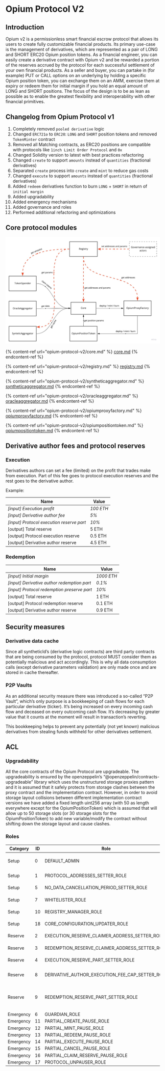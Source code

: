 # Opium Protocol V2

## Introduction

Opium v2 is a permissionless smart financial escrow protocol that allows its users to create fully customizable financial products. Its primary use-case is the management of derivatives, which are represented as a pair of LONG and SHORT ERC20 Opium position tokens. As a financial engineer, you can easily create a derivative contract with Opium v2 and be rewarded a portion of the reserves accrued by the protocol for each successful settlement of your own financial products. As a seller and buyer, you can partake in (for example) PUT or CALL options on an underlying by holding a specific Opium position token, you can exchange them on an AMM, exercise them at expiry or redeem them for initial margin if you hold an equal amount of LONG and SHORT positions. The focus of the design is to be as lean as possible as to enable the greatest flexibility and interoperability with other financial primitives.

## **Changelog from Opium Protocol v1**

1. Completely removed `pooled derivative` logic
2. Changed `ERC721o` to `ERC20`: `LONG` and `SHORT` position tokens and removed `TokenMinter` contract
3. Removed all Matching contracts, as ERC20 positions are compatible with protocols like `1inch Limit Order Protocol` and `0x`
4. Changed Solidity version to latest with best practices refactoring
5. Changed `create` to support `amounts` instead of `quantities` (fractional derivatives)
6. Separated `create` process into `create` and `mint` to reduce gas costs
7. Changed `execute` to support `amounts` instead of `quantities` (fractional derivatives)
8. Added `redeem` derivatives function to burn `LONG` + `SHORT` in return of `initial margin`
9. Added upgradability
10. Added emergency mechanisms
11. Added governance and roles
12. Performed additional refactoring and optimizations

## Core protocol modules

![](../.gitbook/assets/Brainstorms.jpeg)

{% content-ref url="opium-protocol-v2/core.md" %}
[core.md](opium-protocol-v2/core.md)
{% endcontent-ref %}

{% content-ref url="opium-protocol-v2/registry.md" %}
[registry.md](opium-protocol-v2/registry.md)
{% endcontent-ref %}

{% content-ref url="opium-protocol-v2/syntheticaggregator.md" %}
[syntheticaggregator.md](opium-protocol-v2/syntheticaggregator.md)
{% endcontent-ref %}

{% content-ref url="opium-protocol-v2/oracleaggregator.md" %}
[oracleaggregator.md](opium-protocol-v2/oracleaggregator.md)
{% endcontent-ref %}

{% content-ref url="opium-protocol-v2/opiumproxyfactory.md" %}
[opiumproxyfactory.md](opium-protocol-v2/opiumproxyfactory.md)
{% endcontent-ref %}

{% content-ref url="opium-protocol-v2/opiumpositiontoken.md" %}
[opiumpositiontoken.md](opium-protocol-v2/opiumpositiontoken.md)
{% endcontent-ref %}

## **Derivative author fees and protocol reserves**

### **Execution**

Derivatives authors can set a fee (limited) on the profit that trades make from execution. Part of this fee goes to protocol execution reserves and the rest goes to the derivative author.

Example:

| Name                                       | Value     |
| ------------------------------------------ | --------- |
| _\[input] Execution profit_                | _100 ETH_ |
| _\[input] Derivative author fee_           | _5%_      |
| _\[input] Protocol execution reserve part_ | _10%_     |
| \[output] Total reserve                    | 5 ETH     |
| \[output] Protocol execution reserve       | 0.5 ETH   |
| \[output] Derivative author reserve        | 4.5 ETH   |

### Redemption

| Name                                         | Value      |
| -------------------------------------------- | ---------- |
| _\[input] Initial margin_                    | _1000 ETH_ |
| _\[input] Derivative author redemption part_ | _0.1%_     |
| _\[input] Protocol redemption preserve part_ | _10%_      |
| \[output] Total reserve                      | 1 ETH      |
| \[output] Protocol redemption reserve        | 0.1 ETH    |
| \[output] Derivative author reserve          | 0.9 ETH    |

## Security measures

### Derivative data cache

Since all syntheticId’s (derivative logic contracts) are third party contracts that are being consumed by the protocol, protocol MUST consider them as potentially malicious and act accordingly. This is why all data consumption calls (except derivative parameters validation) are only made once and are stored in cache thereafter.

### P2P Vaults

As an additional security measure there was introduced a so-called “P2P Vault”, which’s only purpose is a bookkeeping of cash flows for each particular derivative (ticker). It’s being increased on every incoming cash flow and deceased on every outcoming cash flow. It’s decreasing by greater value that it counts at the moment will result in transaction’s reverting.

This bookkeeping helps to prevent any potentially (not yet known) malicious derivatives from stealing funds withheld for other derivatives settlement.

## ACL

### Upgradability

All the core contracts of the Opium Protocol are upgradeable. The upgradeability is ensured by the openzeppelin’s “@openzeppelin/contracts-upgradeable” library which uses the unstructured storage proxies pattern and it is assumed that it safely protects from storage clashes between the proxy contract and the implementation contract. However, in order to avoid storage layout collisions between different implementation contract versions we have added a fixed length uint256 array (with 50 as length everywhere except for the OpiumPositionToken) which is assumed that will allow up to 50 storage slots (or 30 storage slots for the OpiumPositionToken) to add new variable/modify the contract without shifting down the storage layout and cause clashes.

### Roles

| Category  | ID | Role                                                  | Description                                                                                                                                                                                                                                                                     |
| --------- | -- | ----------------------------------------------------- | ------------------------------------------------------------------------------------------------------------------------------------------------------------------------------------------------------------------------------------------------------------------------------- |
| Setup     | 0  | DEFAULT\_ADMIN                                        | Special role set by default by the OpenZeppelin AccessControl library. It has the highest privilege level and can manage all the other roles (assign a role, revoke a role)                                                                                                     |
| Setup     | 1  | PROTOCOL\_ADDRESSES\_SETTER\_ROLE                     | Role responsible for updating the Opium Protocol core contracts' addresses                                                                                                                                                                                                      |
| Setup     | 5  | NO\_DATA\_CANCELLATION\_PERIOD\_SETTER\_ROLE          | Role responsible for updating the RegistryEntities.ProtocolParametersArgs.noDataCancellationPeriod                                                                                                                                                                              |
| Setup     | 7  | WHITELISTER\_ROLE                                     | Role responsible for managing (adding and removing accounts) the whitelist                                                                                                                                                                                                      |
| Setup     | 10 | REGISTRY\_MANAGER\_ROLE                               | Role responsible for updating the Registry address itself stored in the Opium Protocol core contracts that consume the Registry                                                                                                                                                 |
| Setup     | 18 | CORE\_CONFIGURATION\_UPDATER\_ROLE                    | Role responsible for updating (applying) new core configuration if it was changed in the registry                                                                                                                                                                               |
| Reserve   | 2  | EXECUTION\_RESERVE\_CLAIMER\_ADDRESS\_SETTER\_ROLE    | Role responsible for updating the reserve recipient's address of the profitable execution of derivatives positions                                                                                                                                                              |
| Reserve   | 3  | REDEMPTION\_RESERVE\_CLAIMER\_ADDRESS\_SETTER\_ROLE   | Role responsible for updating the reserve recipient's address of the redemption of market neutral positions                                                                                                                                                                     |
| Reserve   | 4  | EXECUTION\_RESERVE\_PART\_SETTER\_ROLE                | Role responsible for updating the fixed part (percentage) of the derivative author fees that goes to the protocol execution reserve                                                                                                                                             |
| Reserve   | 8  | DERIVATIVE\_AUTHOR\_EXECUTION\_FEE\_CAP\_SETTER\_ROLE | Role responsible for updating the maximum fee that a derivative author can set as a commission originated from the profitable execution of derivatives positions                                                                                                                |
| Reserve   | 9  | REDEMPTION\_RESERVE\_PART\_SETTER\_ROLE               | Role responsible for updating the fixed part (percentage) of the initial margin that will be deducted to the reserves during redemption of market neutral positions. Also sets fixed part (percentage) of this redemption reserves that goes to the protocol redemption reserve |
| Emergency | 6  | GUARDIAN\_ROLE                                        | Role responsible for globally pausing the protocol                                                                                                                                                                                                                              |
| Emergency | 11 | PARTIAL\_CREATE\_PAUSE\_ROLE                          | Role responsible for pausing Core.create                                                                                                                                                                                                                                        |
| Emergency | 12 | PARTIAL\_MINT\_PAUSE\_ROLE                            | Role responsible for pausing Core.mint                                                                                                                                                                                                                                          |
| Emergency | 13 | PARTIAL\_REDEEM\_PAUSE\_ROLE                          | Role responsible for pausing Core.redeem                                                                                                                                                                                                                                        |
| Emergency | 14 | PARTIAL\_EXECUTE\_PAUSE\_ROLE                         | Role responsible for pausing Core.execute                                                                                                                                                                                                                                       |
| Emergency | 15 | PARTIAL\_CANCEL\_PAUSE\_ROLE                          | Role responsible for pausing Core.cancel                                                                                                                                                                                                                                        |
| Emergency | 16 | PARTIAL\_CLAIM\_RESERVE\_PAUSE\_ROLE                  | Role responsible for pausing Core.claimReserve                                                                                                                                                                                                                                  |
| Emergency | 17 | PROTOCOL\_UNPAUSER\_ROLE                              | Role responsible for globally unpausing the protocol                                                                                                                                                                                                                            |


